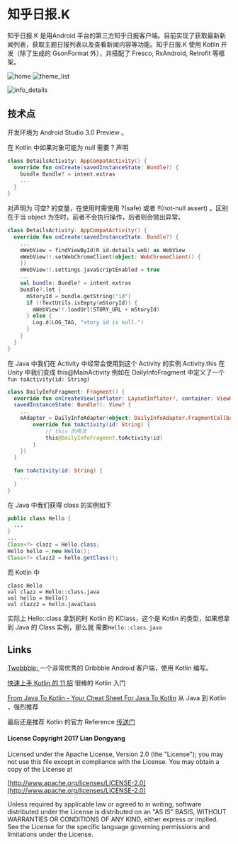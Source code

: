 # 知乎日报.K

知乎日报.K 是用Android 平台的第三方知乎日报客户端。目前实现了获取最新新闻列表，获取主题日报列表以及查看新闻内容等功能。知乎日报.K 使用 Kotlin 开发（除了生成的 GsonFormat 外），并搭配了 Fresco, RxAndroid, Retrofit 等框架。

![home](captures/home.png) ![theme_list](captures/theme_list.png) 



![info_details](captures/info_details.png)



## 技术点

开发环境为 Android Studio 3.0 Preview 。

在 Kotlin 中如果对象可能为 null 需要 ? 声明

```kotlin
class DetailsActivity: AppCompatActivity() {
  override fun onCreate(savedInstanceState: Bundle?) {
    bundle Bundle? = intent.extras
    ...
  }
}
```

对声明为 可空? 的变量，在使用时需使用 ?(safe) 或者 !!(not-null assert) 。区别在于当 object 为空时，前者不会执行操作，后者则会抛出异常。

```kotlin
class DetailsActivity: AppCompatActivity() {
  override fun onCreate(savedInstanceState: Bundle?) {
    ...
    mWebView = findViewById(R.id.details_web) as WebView
    mWebView!!.setWebChromeClient(object: WebChromeClient() {
    })
    mWebView!!.settings.javaScriptEnabled = true
    ...
    val bundle: Bundle? = intent.extras
    bundle?.let {
      mStoryId = bundle.getString("id")
      if (!TextUtils.isEmpty(mStoryId)) {
        mWebView!!.loadUrl(STORY_URL + mStoryId)
      } else {
        Log.d(LOG_TAG, "story id is null.")
      }
    }
  }
}
```

在 Java 中我们在 Activity 中经常会使用到这个 Activity 的实例 Activity.this 在 Unity 中我们变成 this@MainActivity 例如在 DailyInfoFragment 中定义了一个 ```fun toActivity(id: String) ```

```kotlin
class DailyInfoFragment: Fragment() {
  override fun onCreateView(inflater: LayoutInflater?, container: ViewGroup?,
  savedInstanceState: Bundle?): View? {
    ...
    mAdapter = DailyInfoAdapter(object: DailyInfoAdapter.FragmentCallback {
  		override fun toActivity(id: String) {
    		// this 的用法
    		this@DailyInfoFragment.toActivity(id)
  		}
	})
  }
  
  fun toActivity(id: String) {
    ...
  }
}

```

在 Java 中我们获得 class 的实例如下

```java
public class Hello {
  ...
}
...
Class<?> clazz = Hello.class;
Hello hello = new Hello();
Class<?> clazz2 = hello.getClass();
```

而 Kotlin 中

```
class Hello
val clazz = Hello::class.java
val hello = Hello()
val clazz2 = hello.javaClass
```

实际上 Hello::class 拿到的时 Kotlin 的 KClass，这个是 Kotlin 的类型，如果想拿到 Java 的 Class 实例，那么就 需要```Hello::class.java``` 

## Links

[Twobbble: ](https://github.com/550609334/Twobbble) 一个非常优秀的 Dribbble Android 客户端，使用 Kotlin 编写。

[快速上手 Kotlin 的 11 招](https://zhuanlan.zhihu.com/p/27376096) 很棒的 Kotlin 入门

[From Java To Kotlin - Your Cheat Sheet For Java To Kotlin](https://github.com/MindorksOpenSource/from-java-to-kotlin) 从 Java 到 Kotlin ，强烈推荐

最后还是推荐 Kotlin 的官方 Reference [传送门](https://www.kotlincn.net/docs/reference/)

#### License Copyright 2017 Lian Dongyang

Licensed under the Apache License, Version 2.0 (the "License"); you may not use this file except in compliance with the License. You may obtain a copy of the License at

[http://www.apache.org/licenses/LICENSE-2.0](http://www.apache.org/licenses/LICENSE-2.0)

Unless required by applicable law or agreed to in writing, software distributed under the License is distributed on an "AS IS" BASIS, WITHOUT WARRANTIES OR CONDITIONS OF ANY KIND, either express or implied. See the License for the specific language governing permissions and limitations under the License.